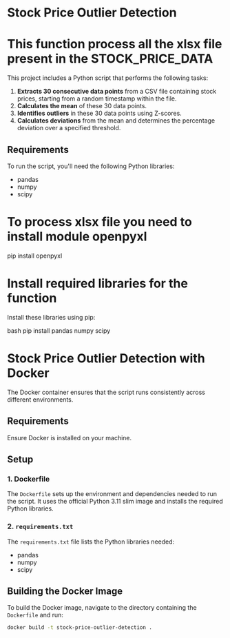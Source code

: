 # Stock Price Outlier Detection

# This function process all the xlsx file present in the STOCK_PRICE_DATA

This project includes a Python script that performs the following tasks:
1. **Extracts 30 consecutive data points** from a CSV file containing stock prices, starting from a random timestamp within the file.
2. **Calculates the mean** of these 30 data points.
3. **Identifies outliers** in these 30 data points using Z-scores.
4. **Calculates deviations** from the mean and determines the percentage deviation over a specified threshold.

## Requirements

To run the script, you'll need the following Python libraries:
- pandas
- numpy
- scipy

# To process xlsx file you need to install module openpyxl
pip install openpyxl


# Install required libraries for  the function
Install these libraries using pip:

bash
pip install pandas numpy scipy


# Stock Price Outlier Detection with Docker

The Docker container ensures that the script runs consistently across different environments.

## Requirements

 Ensure Docker is installed on your machine.

## Setup

### 1. Dockerfile

The `Dockerfile` sets up the environment and dependencies needed to run the script. It uses the official Python 3.11 slim image and installs the required Python libraries.

### 2. `requirements.txt`

The `requirements.txt` file lists the Python libraries needed:
- pandas
- numpy
- scipy

## Building the Docker Image

To build the Docker image, navigate to the directory containing the `Dockerfile` and run:

```bash
docker build -t stock-price-outlier-detection .